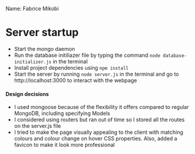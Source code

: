 Name: Fabrice Mikobi

# Server startup
- Start the mongo daemon 
- Run the database initiliazer file by typing the command `node database-initializer.js` in the terminal
- Install project dependencies using `npm install`
- Start the server by running `node server.js` in the terminal and go to http://localhost:3000 to interact with the webpage
 


#### Design decisions ####

- I used mongoose because of the flexibility it offers compared to regular MongoDB, including specifying Models 
- I considered using routers but ran out of time so I stored all the routes on the server.js file
- I tried to make the page visually appealing to the client with matching colours and colour change on hover CSS properties. Also, added a favicon to make it look more professional 